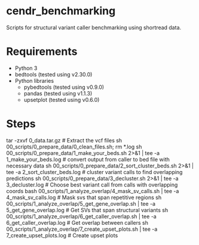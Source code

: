 # cendr_benchmarking

Scripts for structural variant caller benchmarking using shortread data.

# Requirements

* Python 3
* bedtools (tested using v2.30.0)
* Python libraries
	* pybedtools (tested using v0.9.0)
	* pandas (tested using v1.1.3)
	* upsetplot (tested using v0.6.0)

# Steps
tar -zxvf 0_data.tar.gz # Extract the vcf files
sh 00_scripts/0_prepare_data/0_clean_files.sh; rm *.log
sh 00_scripts/0_prepare_data/1_make_your_beds.sh 2>&1 | tee -a 1_make_your_beds.log # convert output from caller to bed file with necessary data
sh 00_scripts/0_prepare_data/2_sort_cluster_beds.sh 2>&1 | tee -a 2_sort_cluster_beds.log # cluster variant calls to find overlapping predictions
sh 00_scripts/0_prepare_data/3_decluster.sh 2>&1 | tee -a 3_decluster.log # Choose best variant call from calls with overlapping coords
bash 00_scripts/1_analyze_overlap/4_mask_sv_calls.sh | tee -a 4_mask_sv_calls.log # Mask svs that span repetitive regions
sh 00_scripts/1_analyze_overlap/5_get_gene_overlap.sh | tee -a 5_get_gene_overlap.log # Get SVs that span structural variants
sh 00_scripts/1_analyze_overlap/6_get_caller_overlap.sh | tee -a 6_get_caller_overlap.log # Get overlap between callers
sh 00_scripts/1_analyze_overlap/7_create_upset_plots.sh | tee -a 7_create_upset_plots.log # Create upset plots
